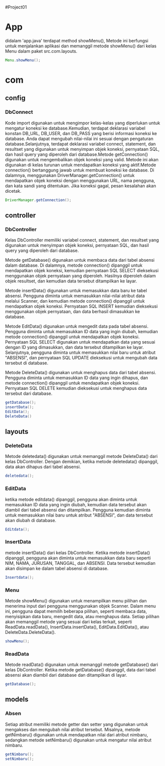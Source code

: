 #Project01

# App
didalam 'app.java' terdapat method showMenu(), Metode ini berfungsi untuk menjalankan aplikasi dan memanggil metode showMenu() dari kelas Menu dalam paket src.com.layouts.

```java
Menu.showMenu();
```

# com

## config
### DbConnect
Kode import digunakan untuk mengimpor kelas-kelas yang diperlukan untuk mengatur koneksi ke database.Kemudian, terdapat deklarasi variabel konstan DB_URL, DB_USER, dan DB_PASS yang berisi informasi koneksi ke database. Anda dapat mengubah nilai-nilai ini sesuai dengan pengaturan database.Selanjutnya, terdapat deklarasi variabel connect, statement, dan resultset yang digunakan untuk menyimpan objek koneksi, pernyataan SQL, dan hasil query yang diperoleh dari database.Metode getConnection() digunakan untuk mengembalikan objek koneksi yang valid. Metode ini akan digunakan di kelas turunan untuk mendapatkan koneksi yang aktif.Metode connection() bertanggung jawab untuk membuat koneksi ke database. Di dalamnya, menggunakan DriverManager.getConnection() untuk mendapatkan objek koneksi dengan menggunakan URL, nama pengguna, dan kata sandi yang ditentukan. Jika koneksi gagal, pesan kesalahan akan dicetak.

```java
DriverManager.getConnection();
```

## controller
### DbController
Kelas DbController memiliki variabel connect, statement, dan resultset yang digunakan untuk menyimpan objek koneksi, pernyataan SQL, dan hasil query yang diperoleh dari database.

Metode getDatabase() digunakan untuk membaca data dari tabel absensi dalam database. Di dalamnya, metode connection() dipanggil untuk mendapatkan objek koneksi, kemudian pernyataan SQL SELECT dieksekusi menggunakan objek pernyataan yang diperoleh. Hasilnya diperoleh dalam objek resultset, dan kemudian data tersebut ditampilkan ke layar.

Metode insertData() digunakan untuk memasukkan data baru ke tabel absensi. Pengguna diminta untuk memasukkan nilai-nilai atribut data melalui Scanner, dan kemudian metode connection() dipanggil untuk mendapatkan objek koneksi. Pernyataan SQL INSERT kemudian dieksekusi menggunakan objek pernyataan, dan data berhasil dimasukkan ke database.

Metode EditData() digunakan untuk mengedit data pada tabel absensi. Pengguna diminta untuk memasukkan ID data yang ingin diubah, kemudian metode connection() dipanggil untuk mendapatkan objek koneksi. Pernyataan SQL SELECT digunakan untuk mendapatkan data yang sesuai dengan ID yang dimasukkan, dan data tersebut ditampilkan ke layar. Selanjutnya, pengguna diminta untuk memasukkan nilai baru untuk atribut "ABSENSI", dan pernyataan SQL UPDATE dieksekusi untuk mengubah data tersebut di database.

Metode DeleteData() digunakan untuk menghapus data dari tabel absensi. Pengguna diminta untuk memasukkan ID data yang ingin dihapus, dan metode connection() dipanggil untuk mendapatkan objek koneksi. Pernyataan SQL DELETE kemudian dieksekusi untuk menghapus data tersebut dari database.

```java
getDatabase();
insertData();
EditData();
DeleteData()
```

## layouts
### DeleteData
Metode deletedata() digunakan untuk memanggil metode DeleteData() dari kelas DbController. Dengan demikian, ketika metode deletedata() dipanggil, data akan dihapus dari tabel absensi.

```java
deletedata();
```

### EditData
ketika metode editdata() dipanggil, pengguna akan diminta untuk memasukkan ID data yang ingin diubah, kemudian data tersebut akan diambil dari tabel absensi dan ditampilkan. Pengguna kemudian diminta untuk memasukkan nilai baru untuk atribut "ABSENSI", dan data tersebut akan diubah di database.

```java
Editdata();
```

### InsertData
metode insertData() dari kelas DbController. Ketika metode insertData() dipanggil, pengguna akan diminta untuk memasukkan data baru seperti NIM, NAMA, JURUSAN, TANGGAL, dan ABSENSI. Data tersebut kemudian akan disimpan ke dalam tabel absensi di database.

```java
Insertdata();
```

### Menu
Metode showMenu() digunakan untuk menampilkan menu pilihan dan menerima input dari pengguna menggunakan objek Scanner. Dalam menu ini, pengguna dapat memilih beberapa pilihan, seperti membaca data, menyisipkan data baru, mengedit data, atau menghapus data. Setiap pilihan akan memanggil metode yang sesuai dari kelas terkait, seperti ReadData.readData(), InsertData.insertData(), EditData.EditData(), atau DeleteData.DeleteData().

```java
showMenu();
```

### ReadData
Metode readData() digunakan untuk memanggil metode getDatabase() dari kelas DbController. Ketika metode getDatabase() dipanggil, data dari tabel absensi akan diambil dari database dan ditampilkan di layar.

```java
getDatabase();
```

## models
### Absen
Setiap atribut memiliki metode getter dan setter yang digunakan untuk mengakses dan mengubah nilai atribut tersebut. Misalnya, metode getNimbaru() digunakan untuk mendapatkan nilai dari atribut nimbaru, sedangkan metode setNimbaru() digunakan untuk mengatur nilai atribut nimbaru.

```java
getNimbaru();
setNimbaru();
```
